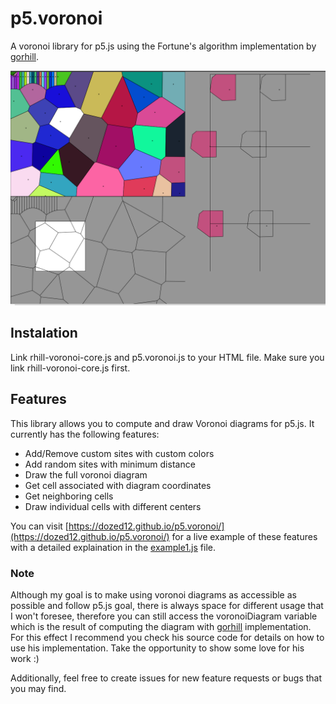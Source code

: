 # p5.voronoi

A voronoi library for p5.js using the Fortune's algorithm implementation by [gorhill](https://github.com/gorhill/Javascript-Voronoi).

![alt text](https://github.com/Dozed12/p5.voronoi/blob/master/screenshot.png)

## Instalation 

Link rhill-voronoi-core.js and p5.voronoi.js to your HTML file. Make sure you link rhill-voronoi-core.js first.

## Features

This library allows you to compute and draw Voronoi diagrams for p5.js.
It currently has the following features:

- Add/Remove custom sites with custom colors
- Add random sites with minimum distance
- Draw the full voronoi diagram
- Get cell associated with diagram coordinates
- Get neighboring cells
- Draw individual cells with different centers

You can visit [https://dozed12.github.io/p5.voronoi/](https://dozed12.github.io/p5.voronoi/) for a live example of these features with a detailed explaination in the [example1.js](https://github.com/Dozed12/p5.voronoi/blob/master/example1.js) file.

### Note

Although my goal is to make using voronoi diagrams as accessible as possible and follow p5.js goal, there is always space for different usage that I won't foresee, therefore you can still access the voronoiDiagram variable which is the result of computing the diagram with [gorhill](https://github.com/gorhill/Javascript-Voronoi) implementation. For this effect I recommend you check his source code for details on how to use his implementation. Take the opportunity to show some love for his work :)

Additionally, feel free to create issues for new feature requests or bugs that you may find.
